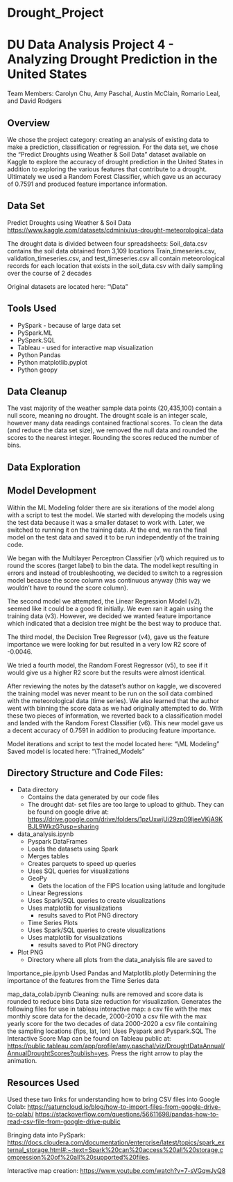 # Drought_Project

# DU Data Analysis Project 4 - Analyzing Drought Prediction in the United States
Team Members: Carolyn Chu, Amy Paschal, Austin McClain, Romario Leal, and David Rodgers
## Overview
We chose the project category: creating an analysis of existing data to make a prediction, classification or regression.
For the data set, we chose the “Predict Droughts using Weather & Soil Data” dataset available on Kaggle to explore the accuracy of drought prediction in the United States in addition to exploring the various features that contribute to a drought.
Ultimately we used a Random Forest Classifier, which gave us an accuracy of 0.7591 and produced feature importance information.
## Data Set
Predict Droughts using Weather & Soil Data
https://www.kaggle.com/datasets/cdminix/us-drought-meteorological-data

The drought data is divided between four spreadsheets:
Soil_data.csv contains the soil data obtained from 3,109 locations
Train_timeseries.csv, validation_timeseries.csv, and test_timeseries.csv all contain meteorological records for each location that exists in the soil_data.csv with daily sampling over the course of 2 decades

Original datasets are located here: “\Data”

## Tools Used
* PySpark - because of large data set
* PySpark.ML
* PySpark.SQL
* Tableau - used for interactive map visualization
* Python Pandas
* Python matplotlib.pyplot
* Python geopy
## Data Cleanup
The vast majority of the weather sample  data points (20,435,100) contain a null score, meaning no drought. The drought scale is an integer scale, however many data readings contained fractional scores.
To clean the data (and reduce the data set size), we removed the null data and rounded the scores to the nearest integer. Rounding the scores reduced the number of bins.

## Data Exploration

## Model Development
Within the ML Modeling folder there are six iterations of the model along with a script to test the model. We started with developing the models using the test data because it was a smaller dataset to work with. Later, we switched to running it on the training data. At the end, we ran the final model on the test data and saved it to be run independently of the training code.

We began with the Multilayer Perceptron Classifier (v1) which required us to round the scores (target label) to bin the data. The model kept resulting in errors and instead of troubleshooting, we decided to switch to a regression model because the score column was continuous anyway (this way we wouldn’t have to round the score column). 

The second model we attempted, the Linear Regression Model (v2), seemed like it could be a good fit initially. We even ran it again using the training data (v3). However, we decided we wanted feature importance which indicated that a decision tree might be the best way to produce that. 

The third model, the Decision Tree Regressor (v4), gave us the feature importance we were looking for but resulted in a very low R2 score of -0.0046.

We tried a fourth model, the Random Forest Regressor (v5), to see if it would give us a higher R2 score but the results were almost identical.

After reviewing the notes by the dataset’s author on kaggle, we discovered the training model was never meant to be run on the soil data combined with the meteorological data (time series). We also learned that the author went with binning the score data as we had originally attempted to do. With these two pieces of information, we reverted back to a classification model and landed with the Random Forest Classifier (v6). This new model gave us a decent accuracy of 0.7591 in addition to producing feature importance.

Model iterations and script to test the model located here: “\ML Modeling”
Saved model is located here: “\Trained_Models”

## Directory Structure and Code Files:
  * Data directory
    * Contains the data generated by our code files
    * The drought dat- set files are too large to upload to github. They can be found on google drive at: https://drive.google.com/drive/folders/1pzUxwjUi29zp09ljeeVKjA9KBJL9WkzG?usp=sharing
  * data_analysis.ipynb
    * Pyspark DataFrames
    * Loads the datasets using Spark
    * Merges tables
    * Creates parquets to speed up queries
    * Uses SQL queries for visualizations
    * GeoPy
      * Gets the location of the FIPS location using latitude and longitude
    * Linear Regressions
    * Uses Spark/SQL queries to create visualizations
    * Uses matplotlib for visualizations
      * results saved to Plot PNG directory
    * Time Series Plots
    * Uses Spark/SQL queries to create visualizations
    * Uses matplotlib for visualizations
      * results saved to Plot PNG directory
  * Plot PNG
    * Directory where all plots from the data_analyisis file are saved to

Importance_pie.ipynb
Used Pandas and Matplotlib.plotly
Determining the importance of the features from the Time Series data

map_data_colab.ipynb
Cleaning: nulls are removed and score data is rounded to reduce bins
Data size reduction for visualization. Generates the following files  for use in tableau interactive map:
a csv file with the max monthly score data for the decade, 2000-2010 
a csv file with the max yearly score for the two decades of data 2000-2020
a csv file containing the sampling locations (fips, lat, lon)
Uses Pyspark and Pyspark.SQL
The Interactive Score Map can be found on Tableau public at: https://public.tableau.com/app/profile/amy.paschal/viz/DroughtDataAnnual/AnnualDroughtScores?publish=yes. Press the right arrow to play the animation.

## Resources Used
Used these two links for understanding how to bring CSV files into Google Colab:
https://saturncloud.io/blog/how-to-import-files-from-google-drive-to-colab/
https://stackoverflow.com/questions/56611698/pandas-how-to-read-csv-file-from-google-drive-public

Bringing data into PySpark:
https://docs.cloudera.com/documentation/enterprise/latest/topics/spark_external_storage.html#:~:text=Spark%20can%20access%20all%20storage,compression%20of%20all%20supported%20files.

Interactive map creation: https://www.youtube.com/watch?v=7-sVGqwJyQ8

